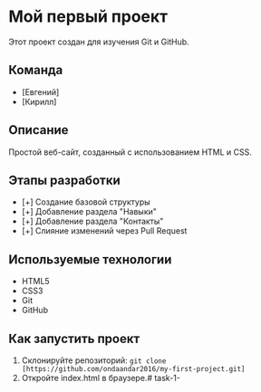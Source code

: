 # Мой первый проект

Этот проект создан для изучения Git и GitHub.

## Команда
- [Евгений]
- [Кирилл]

## Описание
Простой веб-сайт, созданный с использованием HTML и CSS.

## Этапы разработки
- [+] Создание базовой структуры
- [+] Добавление раздела "Навыки"
- [+] Добавление раздела "Контакты"
- [+] Слияние изменений через Pull Request

## Используемые технологии
- HTML5
- CSS3
- Git
- GitHub

## Как запустить проект
1. Склонируйте репозиторий: `git clone [https://github.com/ondaandar2016/my-first-project.git]`
2. Откройте index.html в браузере.#   t a s k - 1 -  
 
